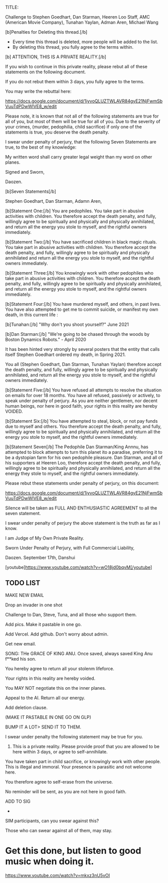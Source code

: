 
TITLE:

Challenge to Stephen Goedhart, Dan Starman, Heeren Loo Staff, AMC (American Movie Company), Tunahan Yaylan, Adman Aren, Michael Wang

[b]Penalties for Deleting this thread.[/b] 

- Every time this thread is deleted, more people will be added to the list. 
- By deleting this thread, you fully agree to the terms within. 

[b] ATTENTION, THIS IS A PRIVATE REALITY.[/b]

If you wish to continue in this private reality, please rebut all of these statements on the following document. 

If you do not rebut them within 3 days, you fully agree to the terms. 

You may write the rebuttal here:

https://docs.google.com/document/d/1iyvoQLUZTWLAVR84gyE21NjFwmSbVuuTdPDwWlVE8_w/edit

Please note, it is known that not all of the following statements are true for all of you, but most of them will be true for all of you. Due to the severity of your crimes, (murder, pedophilia, child sacrifice) if only one of the statements is true, you deserve the death penalty. 

I swear under penalty of perjury, that the following Seven Statements are true, to the best of my knowledge: 

My written word shall carry greater legal weight than my word on other planes. 

Signed and Sworn,

Daozen.

[b]Seven Statements[/b]

Stephen Goedhart, Dan Starman, Adamn Aren, 

[b]Statement One:[/b] You are pedophiles. You take part in abusive activities with children. You therefore accept the death penalty, and fully, willingly agree to be spiritually and physically and physically annihilated, and return all the energy you stole to myself, and the rightful owners immediately. 

[b]Statement Two:[/b] You have sacrificed children in black magic rituals. You take part in abusive activities with children. You therefore accept the death penalty, and fully, willingly agree to be spiritually and physically annihilated and return all the energy you stole to myself, and the rightful owners immediately. 

[b]Statement Three:[/b] You knowingly work with other pedophiles who take part in abusive activities with children. You therefore accept the death penalty, and fully, willingly agree to be spiritually and physically annihilated, and return all the energy you stole to myself, and the rightful owners immediately. 

[b]Statement Four:[/b] You have murdered myself, and others, in past lives. You have also attempted to get me to commit suicide, or manifest my own death, in this current life :

[b]Tunahan:[/b] "Why don't you shoot yourself?" June 2021

[b]Dan Starman:[/b] "We're going to be chased through the woods by Boston Dynamics Robots." - April 2020

It has been hinted very strongly by several posters that the entity that calls itself Stephen Goedhart ordered my death, in Spring 2021. 

You all (Stephen Goedhart, Dan Starman, Tunahan Yaylan) therefore accept the death penalty, and fully, willingly agree to be spiritually and physically annihilated, and return all the energy you stole to myself, and the rightful owners immediately. 

[b]Statement Five:[/b] You have refused all attempts to resolve the situation on emails for over 18 months. You have all refused, passively or actively, to speak under penalty of perjury. As you are neither gentlemen, nor decent human beings, nor here in good faith, your rights in this reality are hereby VOIDED.  

[b]Statement Six:[/b] You have attempted to steal, block, or not pay funds due to myself and others. You therefore accept the death penalty, and fully, willingly agree to be spiritually and physically annihilated, and return all the energy you stole to myself, and the rightful owners immediately. 

[b]Statement Seven[/b] The Pedophile Dan Starman/King Annnu, has attempted to block attempts to turn this planet ito a paradise, preferring it to be a dystopian farm for his own pedophile pleasure. Dan Starman, and all of his supporters at Heeren Loo, therefore accept the death penalty, and fully, willingly agree to be spiritually and physically annihilated, and return all the energy they stole to myself, and the rightful owners immediately.   

Please rebut these statements under penalty of perjury, on this document: 

https://docs.google.com/document/d/1iyvoQLUZTWLAVR84gyE21NjFwmSbVuuTdPDwWlVE8_w/edit

Silence will be taken as FULL AND ENTHUSIASTIC AGREEMENT to all the seven statement. 

I swear under penalty of perjury the above statement is the truth as far as I know. 

I am Judge of My Own Private Reality. 

Sworn Under Penalty of Perjury, with Full Commercial Liability,

Daozen. September 17th, Danshui

[youtube]https://www.youtube.com/watch?v=wO18jd0bqvM[/youtube]


## TODO LIST

MAKE NEW EMAIL

Drop an invader in one shot

Challenge to Dan, Steve, Tuna, and all those who support them.

Add pics. Make it pastable in one go. 

Add Vercel. Add github. Don't worry about admin. 

Get new email.

SONG: THe GRACE OF KING ANU. Once saved, always saved King Anu f**ked his son.

You hereby agree to return all your stolenm lifeforce.

Your rights in this reality are hereby voided. 

You MAY NOT negotiate this on the inner planes. 

Appeal to the AI. Return all our energy. 

Add deletion clause. 

(MAKE IT PASTABLE IN ONE GO ON GLP)  

BUMP IT A LOT> SEND IT TO THEM.

I swear under penalty the following statement may be true for you. 

1) This is a private reality. Please provide proof that you are allowed to be here within 3 days, or agree to self-annihilate. 

You have taken part in child sacrifice, or knowingly work with other people. This is illegal and immoral. Your presence is parasitic and not welcome here.

You therefore agree to self-erase from the universe. 

No reminder will be sent, as you are not here in good faith. 

ADD TO SIG

*

SIM participants, can you swear against this?

Those who can swear against all of them, may stay. 

# Get this done, but listen to good music when doing it. 

https://www.youtube.com/watch?v=mkxz3nU5vOI
